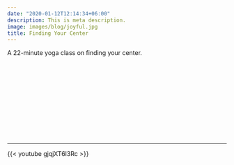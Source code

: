 ```yaml
---
date: "2020-01-12T12:14:34+06:00"
description: This is meta description.
image: images/blog/joyful.jpg
title: Finding Your Center
---
```

  


A 22-minute yoga class on finding  your center. 


&nbsp;

&nbsp;

&nbsp;

&nbsp;

&nbsp;

&nbsp;

---

{{< youtube gjqjXT6l3Rc >}}

